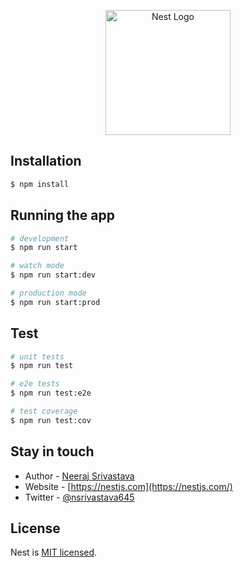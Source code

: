 <p align="center">
  <a href="http://nestjs.com/" target="blank"><img src="https://nestjs.com/img/logo-small.svg" width="200" alt="Nest Logo" /></a>
</p>


## Installation

```bash
$ npm install
```

## Running the app

```bash
# development
$ npm run start

# watch mode
$ npm run start:dev

# production mode
$ npm run start:prod
```

## Test

```bash
# unit tests
$ npm run test

# e2e tests
$ npm run test:e2e

# test coverage
$ npm run test:cov
```

## Stay in touch

- Author - [Neeraj Srivastava](https://nsrivastava645.netlify.app)
- Website - [https://nestjs.com](https://nestjs.com/)
- Twitter - [@nsrivastava645](https://twitter.com/nsrivastava645)

## License

Nest is [MIT licensed](LICENSE).
